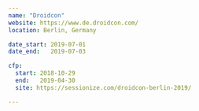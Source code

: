 ```yaml
---
name: "Droidcon"
website: https://www.de.droidcon.com/
location: Berlin, Germany

date_start: 2019-07-01
date_end:   2019-07-03

cfp:
  start: 2018-10-29
  end:   2019-04-30
  site: https://sessionize.com/droidcon-berlin-2019/

---
```

